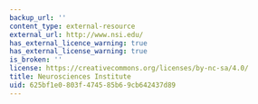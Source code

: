 ```yaml
---
backup_url: ''
content_type: external-resource
external_url: http://www.nsi.edu/
has_external_licence_warning: true
has_external_license_warning: true
is_broken: ''
license: https://creativecommons.org/licenses/by-nc-sa/4.0/
title: Neurosciences Institute
uid: 625bf1e0-803f-4745-85b6-9cb642437d89
---
```

